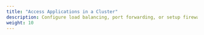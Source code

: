```yaml
---
title: "Access Applications in a Cluster"
description: Configure load balancing, port forwarding, or setup firewall or DNS configurations to access applications in a cluster.
weight: 10
---
```



